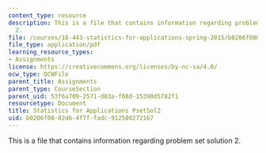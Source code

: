 ```yaml
---
content_type: resource
description: This is a file that contains information regarding problem set solution
  2.
file: /courses/18-443-statistics-for-applications-spring-2015/b0206f0802d64f7ffadc912500272167_MIT18_443S15_PsetSol2.pdf
file_type: application/pdf
learning_resource_types:
- Assignments
license: https://creativecommons.org/licenses/by-nc-sa/4.0/
ocw_type: OCWFile
parent_title: Assignments
parent_type: CourseSection
parent_uid: 53f6a709-2571-d03a-f08d-15390d5782f1
resourcetype: Document
title: Statistics for Applications PsetSol2
uid: b0206f08-02d6-4f7f-fadc-912500272167
---
```

This is a file that contains information regarding problem set solution 2.